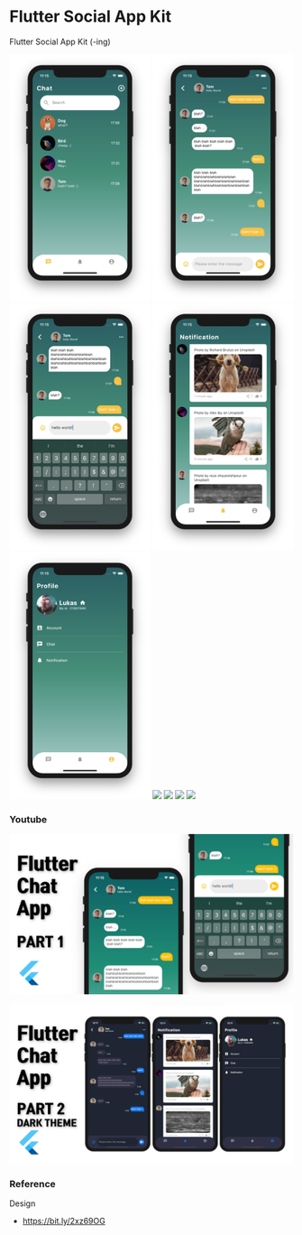 # Flutter Social App Kit
Flutter Social App Kit (-ing)

<img src="./readme/1.png" width="250"/> <img src="./readme/2.png" width="250"/> <img src="./readme/3.png" width="250"/> 
<img src="./readme/4.png" width="250"/> <img src="./readme/5.png" width="250"/> <img src="./readme/6.png" width="250"/>
<img src="./readme/7.png" width="250"/> <img src="./readme/8.png" width="250"/> <img src="./readme/9.png" width="250"/> 



### Youtube
[![Flutter Social App Kit](./readme/youtube.png)](https://youtu.be/YQ-sbSjiokk)


[![Flutter Social App Kit](./readme/youtube2.png)](https://youtu.be/4qsraiTtq6U)


### Reference

Design
* https://bit.ly/2xz69OG
